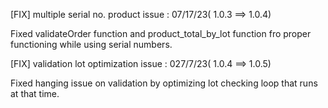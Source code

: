 [FIX] multiple serial no. product issue : 07/17/23( 1.0.3 ==> 1.0.4)

Fixed  validateOrder function and  product_total_by_lot function fro proper functioning while using serial numbers.


[FIX] validation lot optimization issue : 027/7/23( 1.0.4 ==> 1.0.5)

Fixed hanging issue on validation by optimizing lot checking loop that runs at that time.